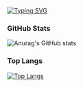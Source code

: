 [![Typing SVG](https://readme-typing-svg.demolab.com?font=Anonymous+Pro&weight=800&size=30&pause=1000&color=1677B3&center=true&random=false&width=435&lines=Hello+Grace)](https://git.io/typing-svg)

### GitHub Stats
![Anurag's GitHub stats](https://github-readme-stats.vercel.app/api?username=312472644&count_private=true&show_icons=true)

### Top Langs
[![Top Langs](https://github-readme-stats.vercel.app/api/top-langs/?username=312472644)](https://github.com/anuraghazra/github-readme-stats)
